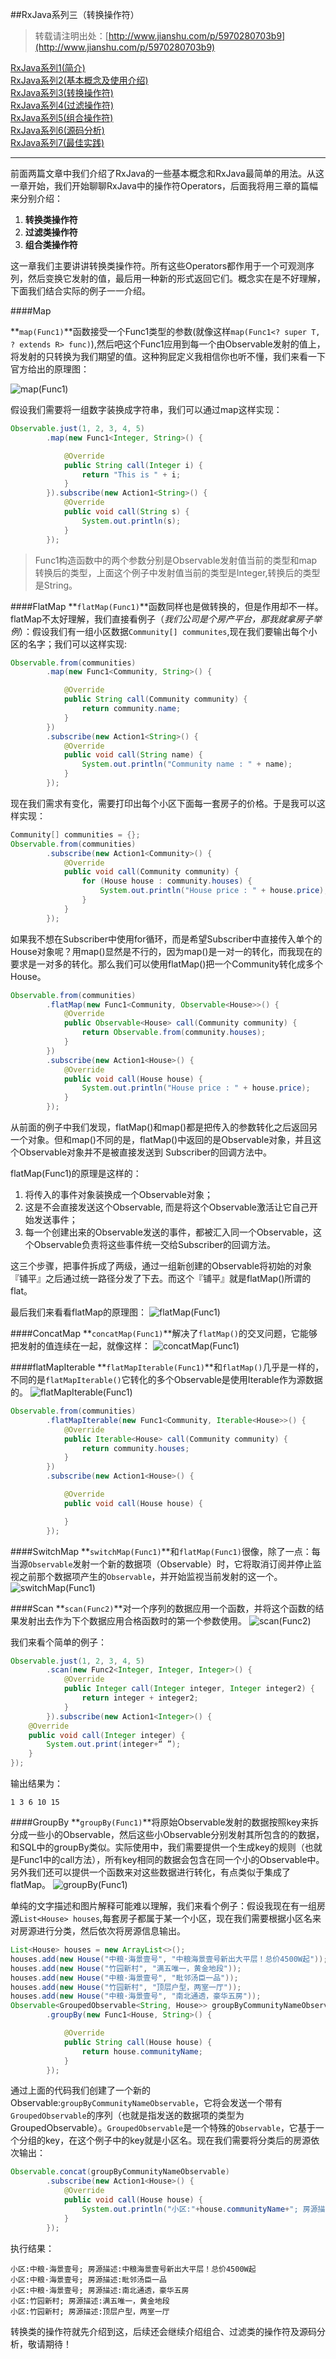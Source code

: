##RxJava系列三（转换操作符）
> 转载请注明出处：[http://www.jianshu.com/p/5970280703b9](http://www.jianshu.com/p/5970280703b9)

[RxJava系列1(简介)](http://www.jianshu.com/p/ec9849f2e510)  
[RxJava系列2(基本概念及使用介绍)](http://www.jianshu.com/p/ba61c047c230)  
[RxJava系列3(转换操作符)](http://www.jianshu.com/p/5970280703b9)  
[RxJava系列4(过滤操作符)](http://www.jianshu.com/p/3a188b995daa)  
[RxJava系列5(组合操作符)](http://www.jianshu.com/p/546fe44a6e22)     
<u>RxJava系列6(源码分析)</u>    
<u>RxJava系列7(最佳实践)</u> 



***
前面两篇文章中我们介绍了RxJava的一些基本概念和RxJava最简单的用法。从这一章开始，我们开始聊聊RxJava中的操作符Operators，后面我将用三章的篇幅来分别介绍：

1. **转换类操作符**
2. **过滤类操作符**
3. **组合类操作符**

这一章我们主要讲讲转换类操作符。所有这些Operators都作用于一个可观测序列，然后变换它发射的值，最后用一种新的形式返回它们。概念实在是不好理解，下面我们结合实际的例子一一介绍。

####Map

**`map(Func1)`**函数接受一个Func1类型的参数(就像这样`map(Func1<? super T, ? extends R> func)`),然后吧这个Func1应用到每一个由Observable发射的值上，将发射的只转换为我们期望的值。这种狗屁定义我相信你也听不懂，我们来看一下官方给出的原理图：

![map(Func1)](MapOperator.png)

假设我们需要将一组数字装换成字符串，我们可以通过map这样实现：

```java
Observable.just(1, 2, 3, 4, 5)
        .map(new Func1<Integer, String>() {

            @Override
            public String call(Integer i) {
                return "This is " + i;
            }
        }).subscribe(new Action1<String>() {
            @Override
            public void call(String s) {
                System.out.println(s);
            }
        });
 ```
           
 > Func1构造函数中的两个参数分别是Observable发射值当前的类型和map转换后的类型，上面这个例子中发射值当前的类型是Integer,转换后的类型是String。

####FlatMap
**`flatMap(Func1)`**函数同样也是做转换的，但是作用却不一样。flatMap不太好理解，我们直接看例子（*我们公司是个房产平台，那我就拿房子举例*）：假设我们有一组小区数据`Community[] communites`,现在我们要输出每个小区的名字；我们可以这样实现:

```java
Observable.from(communities)
        .map(new Func1<Community, String>() {

            @Override
            public String call(Community community) {
                return community.name;
            }
        })
        .subscribe(new Action1<String>() {
            @Override
            public void call(String name) {
                System.out.println("Community name : " + name);
            }
        });
```

现在我们需求有变化，需要打印出每个小区下面每一套房子的价格。于是我可以这样实现：

```java
Community[] communities = {};
Observable.from(communities)
        .subscribe(new Action1<Community>() {
            @Override
            public void call(Community community) {
                for (House house : community.houses) {
                    System.out.println("House price : " + house.price);
                }
            }
        });
```            
            
如果我不想在Subscriber中使用for循环，而是希望Subscriber中直接传入单个的House对象呢？用map()显然是不行的，因为map()是一对一的转化，而我现在的要求是一对多的转化。那么我们可以使用flatMap()把一个Community转化成多个House。
            
```java
Observable.from(communities)
        .flatMap(new Func1<Community, Observable<House>>() {
            @Override
            public Observable<House> call(Community community) {
                return Observable.from(community.houses);
            }
        })
        .subscribe(new Action1<House>() {
            @Override
            public void call(House house) {
                System.out.println("House price : " + house.price);
            }
        });
```            
            
从前面的例子中我们发现，flatMap()和map()都是把传入的参数转化之后返回另一个对象。但和map()不同的是，flatMap()中返回的是Observable对象，并且这个Observable对象并不是被直接发送到 Subscriber的回调方法中。

flatMap(Func1)的原理是这样的：

1. 将传入的事件对象装换成一个Observable对象；
2. 这是不会直接发送这个Observable, 而是将这个Observable激活让它自己开始发送事件；
3. 每一个创建出来的Observable发送的事件，都被汇入同一个Observable，这个Observable负责将这些事件统一交给Subscriber的回调方法。

这三个步骤，把事件拆成了两级，通过一组新创建的Observable将初始的对象『铺平』之后通过统一路径分发了下去。而这个『铺平』就是flatMap()所谓的flat。

最后我们来看看flatMap的原理图：
![flatMap(Func1)](FlatMapOperator.png)

####ConcatMap
**`concatMap(Func1)`**解决了`flatMap()`的交叉问题，它能够把发射的值连续在一起，就像这样：
![concatMap(Func1)](ConcatMapOperator.png)

####flatMapIterable
**`flatMapIterable(Func1)`**和`flatMap()`几乎是一样的，不同的是`flatMapIterable()`它转化的多个Observable是使用Iterable作为源数据的。
![flatMapIterable(Func1)](FlatMapIterableOperator.png)

```java
Observable.from(communities)
        .flatMapIterable(new Func1<Community, Iterable<House>>() {
            @Override
            public Iterable<House> call(Community community) {
                return community.houses;
            }
        })
        .subscribe(new Action1<House>() {

            @Override
            public void call(House house) {

            }
        });
```

####SwitchMap
**`switchMap(Func1)`**和`flatMap(Func1)`很像，除了一点：每当源`Observable`发射一个新的数据项（Observable）时，它将取消订阅并停止监视之前那个数据项产生的`Observable`，并开始监视当前发射的这一个。
![switchMap(Func1)](SwitchMapOperator.png)

####Scan
**`scan(Func2)`**对一个序列的数据应用一个函数，并将这个函数的结果发射出去作为下个数据应用合格函数时的第一个参数使用。
![scan(Func2)](ScanOperator.png)

我们来看个简单的例子：

```java
Observable.just(1, 2, 3, 4, 5)
        .scan(new Func2<Integer, Integer, Integer>() {
            @Override
            public Integer call(Integer integer, Integer integer2) {
                return integer + integer2;
            }
        }).subscribe(new Action1<Integer>() {
    @Override
    public void call(Integer integer) {
        System.out.print(integer+“ ”);
    }
});
```

输出结果为：

	1 3 6 10 15  

####GroupBy
**`groupBy(Func1)`**将原始Observable发射的数据按照key来拆分成一些小的Observable，然后这些小Observable分别发射其所包含的的数据，和SQL中的groupBy类似。实际使用中，我们需要提供一个生成key的规则（也就是Func1中的call方法），所有key相同的数据会包含在同一个小的Observable中。另外我们还可以提供一个函数来对这些数据进行转化，有点类似于集成了flatMap。
![groupBy(Func1)](GroupByOperator.png)

单纯的文字描述和图片解释可能难以理解，我们来看个例子：假设我现在有一组房源`List<House> houses`,每套房子都属于某一个小区，现在我们需要根据小区名来对房源进行分类，然后依次将房源信息输出。

```java
List<House> houses = new ArrayList<>();
houses.add(new House("中粮·海景壹号", "中粮海景壹号新出大平层！总价4500W起"));
houses.add(new House("竹园新村", "满五唯一，黄金地段"));
houses.add(new House("中粮·海景壹号", "毗邻汤臣一品"));
houses.add(new House("竹园新村", "顶层户型，两室一厅"));
houses.add(new House("中粮·海景壹号", "南北通透，豪华五房"));
Observable<GroupedObservable<String, House>> groupByCommunityNameObservable = Observable.from(houses)
        .groupBy(new Func1<House, String>() {

            @Override
            public String call(House house) {
                return house.communityName;
            }
        });
```
            
通过上面的代码我们创建了一个新的Observable:`groupByCommunityNameObservable`，它将会发送一个带有`GroupedObservable`的序列（也就是指发送的数据项的类型为GroupedObservable）。`GroupedObservable`是一个特殊的`Observable`，它基于一个分组的key，在这个例子中的key就是小区名。现在我们需要将分类后的房源依次输出：

```java
Observable.concat(groupByCommunityNameObservable)
        .subscribe(new Action1<House>() {
            @Override
            public void call(House house) {
                System.out.println("小区:"+house.communityName+"; 房源描述:"+house.desc);
            }
        });
```

执行结果：

	小区:中粮·海景壹号; 房源描述:中粮海景壹号新出大平层！总价4500W起
	小区:中粮·海景壹号; 房源描述:毗邻汤臣一品
	小区:中粮·海景壹号; 房源描述:南北通透，豪华五房
	小区:竹园新村; 房源描述:满五唯一，黄金地段
	小区:竹园新村; 房源描述:顶层户型，两室一厅
	
转换类的操作符就先介绍到这，后续还会继续介绍组合、过滤类的操作符及源码分析，敬请期待！